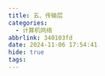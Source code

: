 ```yaml
---
title: 五、传输层
categories:
  - 计算机网络
abbrlink: 340103fd
date: 2024-11-06 17:54:41
hide: true
tags:
---
```

